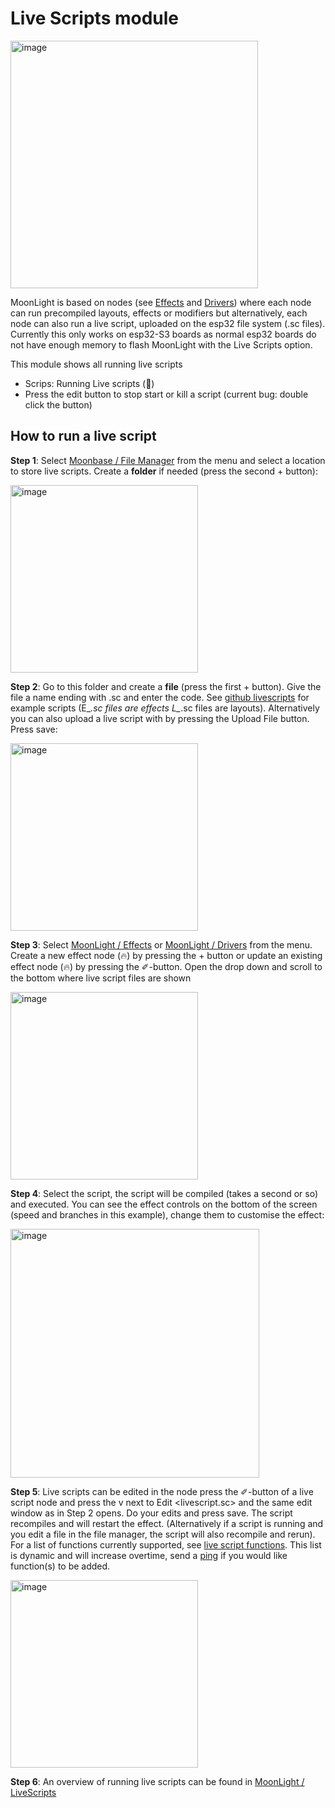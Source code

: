 # Live Scripts module

<img width="396" alt="image" src="https://github.com/user-attachments/assets/953346f2-780d-4c61-8e73-7ba7bd228041" />

MoonLight is based on nodes (see [Effects](https://moonmodules.org/MoonLight/moonbase/module/effects/) and [Drivers](https://moonmodules.org/MoonLight/moonbase/module/drivers/)) where each node can run precompiled layouts, effects or modifiers but alternatively, each node can also run a live script, uploaded on the esp32 file system (.sc files).
Currently this only works on esp32-S3 boards as normal esp32 boards do not have enough memory to flash MoonLight with the Live Scripts option.

This module shows all running live scripts

* Scrips: Running Live scripts (🚧)
* Press the edit button to stop start or kill a script (current bug: double click the button)

## How to run a live script

**Step 1**: Select [Moonbase / File Manager](https://moonmodules.org/MoonLight/moonbase/files/) from the menu and select a location to store live scripts. Create a **folder** if needed (press the second + button):

<img width="300" alt="image" src="https://github.com/user-attachments/assets/85eeccf2-3f0d-4bf2-ba0a-e3407ff05fc2" />

**Step 2**: Go to this folder and create a **file** (press the first + button). Give the file a name ending with .sc and enter the code. See [github livescripts](https://github.com/MoonModules/MoonLight/tree/main/misc/livescripts) for example scripts (E_*.sc files are effects L_*.sc files are layouts). Alternatively you can also upload a live script with by pressing the Upload File button. Press save:

<img width="300" alt="image" src="https://github.com/user-attachments/assets/3b7eca3c-ae57-43f6-910e-3fc03f6fa380" />

**Step 3**: Select [MoonLight / Effects](https://moonmodules.org/MoonLight/moonbase/module/effects/) or [MoonLight / Drivers](https://moonmodules.org/MoonLight/moonbase/module/drivers/) from the menu. Create a new effect node (🔥) by pressing the + button or update an existing effect node (🔥) by pressing the ✐-button. Open the drop down and scroll to the bottom where live script files are shown

<img width="300" alt="image" src="https://github.com/user-attachments/assets/60f99421-aa74-4aa7-805d-05125cc5f222" />

**Step 4**: Select the script, the script will be compiled (takes a second or so) and executed. You can see the effect controls on the bottom of the screen (speed and branches in this example), change them to customise the effect: 

<img width="398" alt="image" src="https://github.com/user-attachments/assets/0ccb7e23-c3cc-4dfa-8d89-9fc86b1ff5f5" />

**Step 5**: Live scripts can be edited in the node press the ✐-button of a live script node and press the v next to Edit <livescript.sc> and the same edit window as in Step 2 opens. Do your edits and press save. The  script recompiles and will restart the effect. (Alternatively if a script is running and you edit a file in the file manager, the script will also recompile and rerun). For a list of functions currently supported, see [live script functions](https://github.com/MoonModules/MoonLight/blob/3058728e043a3f956e79cf88d99684d02d6c2b38/src/MoonLight/Nodes.cpp#L136-L181). This list is dynamic and will increase overtime, send a [ping](https://discord.com/channels/700041398778331156/1369578126450884608) if you would like function(s) to be added.

<img width="300" alt="image" src="https://github.com/user-attachments/assets/4552d564-85ea-454f-a6c4-5265146cdcfc" />

**Step 6**: An overview of running live scripts can be found in [MoonLight / LiveScripts](https://moonmodules.org/MoonLight/moonbase/module/liveScripts) 

